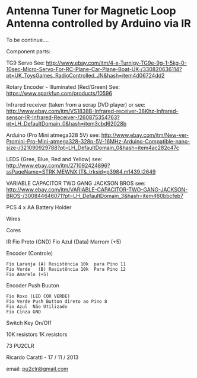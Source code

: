 # Antenna Tuner for Magnetic Loop Antenna controlled by Arduino via IR

To be continue....



Component parts:

TG9 Servo
See: http://www.ebay.com/itm/4-x-Turnigy-TG9e-9g-1-5kg-0-10sec-Micro-Servo-For-RC-Plane-Car-Plane-Boat-UK-/330820636114?pt=UK_ToysGames_RadioControlled_JN&hash=item4d06724dd2


Rotary Encoder - Illuminated (Red/Green)
See: https://www.sparkfun.com/products/10596


Infrared receiver (taken from a scrap DVD player)
or see: http://www.ebay.com/itm/VS1838B-Infrared-receiver-38Khz-Infrared-sensor-IR-Infrared-Receiver-/260875354763?pt=LH_DefaultDomain_0&hash=item3cbd62028b


Arduino (Pro Mini atmega328 5V)
see: http://www.ebay.com/itm/New-ver-Promini-Pro-Mini-atmega328-328p-5V-16MHz-Arduino-Compatible-nano-size-/321090929788?pt=LH_DefaultDomain_0&hash=item4ac282c47c

LEDS (Gree, Blue, Red and Yellow)
see: http://www.ebay.com/itm/271092424896?ssPageName=STRK:MEWNX:IT&_trksid=p3984.m1439.l2649

VARIABLE CAPACITOR TWO GANG JACKSON BROS 
see: http://www.ebay.com/itm/VARIABLE-CAPACITOR-TWO-GANG-JACKSON-BROS-/300844646071?pt=LH_DefaultDomain_3&hash=item460bbcfeb7


PCS 4 x AA Battery Holder


Wires


Cores

IR
	Fio Preto 	(GND) 
	Fio Azul  	(Data)
	Marrom		(+5)
	
Encoder (Controle)

	Fio Laranja (A) Resistência 10k  para Pino 11
	Fio Verde   (B)	Resistência 10k  Para Pino 12
	Fio Amarelo (+5)

Encoder Push Buuton

	Fio Roxo (LED COR VERDE)	
	Fio Verde Push Button direto ao Pino 8
	Fio Azul  Não Utilizado
	Fio Cinza GND
		


Switch Key On/Off

10K resistors 
1K resistors







73
PU2CLR

Ricardo Caratti - 17 / 11 / 2013

email: pu2clr@gmail.com




